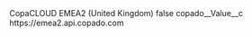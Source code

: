 <?xml version="1.0" encoding="UTF-8"?>
<CustomMetadata xmlns="http://soap.sforce.com/2006/04/metadata" xmlns:xsi="http://www.w3.org/2001/XMLSchema-instance" xmlns:xsd="http://www.w3.org/2001/XMLSchema">
    <label>CopaCLOUD EMEA2 (United Kingdom)</label>
    <protected>false</protected>
    <values>
        <field>copado__Value__c</field>
        <value xsi:type="xsd:string">https://emea2.api.copado.com</value>
    </values>
</CustomMetadata>
